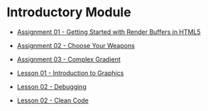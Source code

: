 Introductory Module
===================

* [Assignment 01 - Getting Started with Render Buffers in HTML5](../assignments/01.md)
* [Assignment 02 - Choose Your Weapons](../assignments/02.md)
* [Assignment 03 - Complex Gradient](../assignments/03.md)

* [Lesson 01 - Introduction to Graphics](Introduction/lesson01.md)
* [Lesson 02 - Debugging](Introduction/lesson02.md)
* [Lesson 02 - Clean Code](Introduction/lesson03.md)
